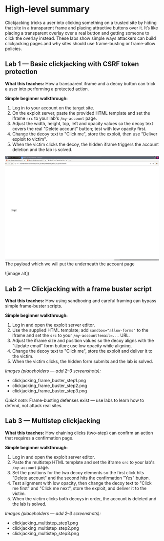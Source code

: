 # High-level summary

Clickjacking tricks a user into clicking something on a trusted site by hiding that site in a transparent frame and placing attractive buttons over it. It’s like placing a transparent overlay over a real button and getting someone to click the overlay instead. These labs show simple ways attackers can build clickjacking pages and why sites should use frame-busting or frame-allow policies.

## Lab 1 — Basic clickjacking with CSRF token protection

**What this teaches:** How a transparent iframe and a decoy button can trick a user into performing a protected action.

**Simple beginner walkthrough:**

1. Log in to your account on the target site.
2. On the exploit server, paste the provided HTML template and set the iframe `src` to your lab's `/my-account` page.
3. Adjust the width, height, top, left and opacity values so the decoy text covers the real "Delete account" button; test with low opacity first.
4. Change the decoy text to "Click me", store the exploit, then use "Deliver exploit to victim".
5. When the victim clicks the decoy, the hidden iframe triggers the account deletion and the lab is solved.

![image alt](https://github.com/Lispectree/web-sec/blob/54b1c23748d32499e6f705f15fef1c76cc3c22b6/web-security-labs/labs/clickjacking/CLICKJACKING%20LAB1%20PHOTO1.jpg)
The payload which we will put the underneath the account page

![image alt](
## Lab 2 — Clickjacking with a frame buster script

**What this teaches:** How using sandboxing and careful framing can bypass simple frame-buster scripts.

**Simple beginner walkthrough:**

1. Log in and open the exploit server editor.
2. Use the supplied HTML template; add `sandbox="allow-forms"` to the iframe and set the `src` to your `/my-account?email=...` URL.
3. Adjust the iframe size and position values so the decoy aligns with the "Update email" form button; use low opacity while aligning.
4. Change the decoy text to "Click me", store the exploit and deliver it to the victim.
5. When the victim clicks, the hidden form submits and the lab is solved.

*Images (placeholders — add 2–3 screenshots):*

* clickjacking_frame_buster_step1.png
* clickjacking_frame_buster_step2.png
* clickjacking_frame_buster_step3.png

*Quick note:* Frame-busting defenses exist — use labs to learn how to defend, not attack real sites.

## Lab 3 — Multistep clickjacking

**What this teaches:** How chaining clicks (two-step) can confirm an action that requires a confirmation page.

**Simple beginner walkthrough:**

1. Log in and open the exploit server editor.
2. Paste the multistep HTML template and set the iframe `src` to your lab's `/my-account` page.
3. Set the positions for the two decoy elements so the first click hits "Delete account" and the second hits the confirmation "Yes" button.
4. Test alignment with low opacity, then change the decoy text to "Click me first" and "Click me next", store the exploit, and deliver it to the victim.
5. When the victim clicks both decoys in order, the account is deleted and the lab is solved.

*Images (placeholders — add 2–3 screenshots):*

* clickjacking_multistep_step1.png
* clickjacking_multistep_step2.png
* clickjacking_multistep_step3.png


